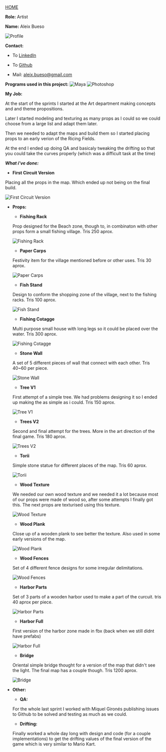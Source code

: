 [HOME](index.md)

**Role:** Artist

**Name:** Aleix Bueso

![Profile](http://i.imgur.com/2uVfkDL.gif)

**Contact:**

- To [LinkedIn](https://www.linkedin.com/in/aleix-bueso-fern%C3%A1ndez-05b166115/)

- To [Github](https://github.com/AleixBueso)

- Mail: aleix.bueso@gmail.com

**Programs used in this project:** ![Maya](https://cdna.artstation.com/p/softwares/icons/000/000/024/default/Maya.png?1424684349) 
![Photoshop](https://cdna.artstation.com/p/softwares/icons/000/000/032/default/Photoshop.png?1424684351)

**My Job:** 

At the start of the sprints I started at the Art department making concepts and and theme propositions.

Later I started modeling and texturing as many props as I could so we could choose from a large list and adapt them later.

Then we needed to adapt the maps and build them so I started placing props to an early verion of the Ricing Fields.

At the end I ended up doing QA and basicaly tweaking the drifting so that you could take the curves properly (which was a difficult task at the time)

_**What i've done:**_

* **First Circuit Version**

Placing all the props in the map. Which ended up not being on the final build.

![First Circuit Version](http://i.imgur.com/Hhz4mgJ.png)

* **Props:**

  * **Fishing Rack**
  
  Prop designed for the Beach zone, though to, in combinaton with other props form a small fishing village. Tris 250 aprox.
  
  ![Fishing Rack](http://i.imgur.com/Pk0oOF8.jpg)
  

  * **Paper Carps**
  
  Festivity item for the village mentioned before or other uses. Tris 30 aprox.
  
  ![Paper Carps](http://i.imgur.com/mkBClQt.png)


  * **Fish Stand**
  
  Design to conform the shopping zone of the village, next to the fishing racks. Tris 100 aprox.
  
  ![Fish Stand](http://i.imgur.com/xfsoXK0.jpg)


  * **Fishing Cotagge**
  
  Multi purpose small house with long legs so it could be placed over the water. Tris 300 aprox.
  
  ![Fishing Cotagge](http://i.imgur.com/9MhfCtB.png)


  * **Stone Wall**
  
  A set of 5 different pieces of wall that connect with each other. Tris 40~60 per piece.
  
  ![Stone Wall](http://i.imgur.com/g4X9sop.png)


  * **Tree V1**
  
  First attempt of a simple tree. We had problems designing it so I ended up making the as simple as i could. Tris 150 aprox.
  
  ![Tree V1](http://i.imgur.com/sLurw7P.png)


  * **Trees V2**
  
  Second and final attempt for the trees. More in the art direction of the final game. Tris 180 aprox.
  
  ![Trees V2](http://i.imgur.com/GiiMGL8.png)


  * **Torii**
  
  Simple stone statue for different places of the map. Tris 60 aprox.
  
  ![Torii](http://i.imgur.com/VUdBBUN.png)


  * **Wood Texture**
  
  We needed our own wood texture and we needed it a lot because most of our props were made of wood so, after some attempts I finally got this. The next props are texturised using this texture.
  
  ![Wood Texture](http://i.imgur.com/T7e7gUS.png)


  * **Wood Plank**
  
  Close up of a wooden plank to see better the texture. Also used in some early versions of the map.
  
  ![Wood Plank](http://i.imgur.com/a3bvLBW.png)


  * **Wood Fences**
  
  Set of 4 different fence designs for some irregular delimitations.
  
  ![Wood Fences](http://i.imgur.com/T9jwW0U.png)


  * **Harbor Parts**
  
  Set of 3 parts of a wooden harbor used to make a part of the curcuit. tris 40 aprox per piece.
  
  ![Harbor Parts](http://i.imgur.com/RJ8nq4T.png)


  * **Harbor Full**
  
  First version of the harbor zone made in fbx (back when we still didnt have prefabs)
  
  ![Harbor Full](http://i.imgur.com/LtOqKFH.png)


  * **Bridge**
  
  Oriental simple bridge thought for a version of the map that didn't see the light. The final map has a couple though. Tris 1200 aprox.
  
  ![Bridge](http://i.imgur.com/SFftlqB.png)

* **Other:**

  * **QA:**
  
  For the whole last sprint I worked with Miquel Gironés publishing issues to Github to be solved and testing as much as we could.


  * **Drifting:**
  
  Finally worked a whole day long with design and code (for a couple implementations) to get the drifting values of the final version of the game which is very similar to Mario Kart.
